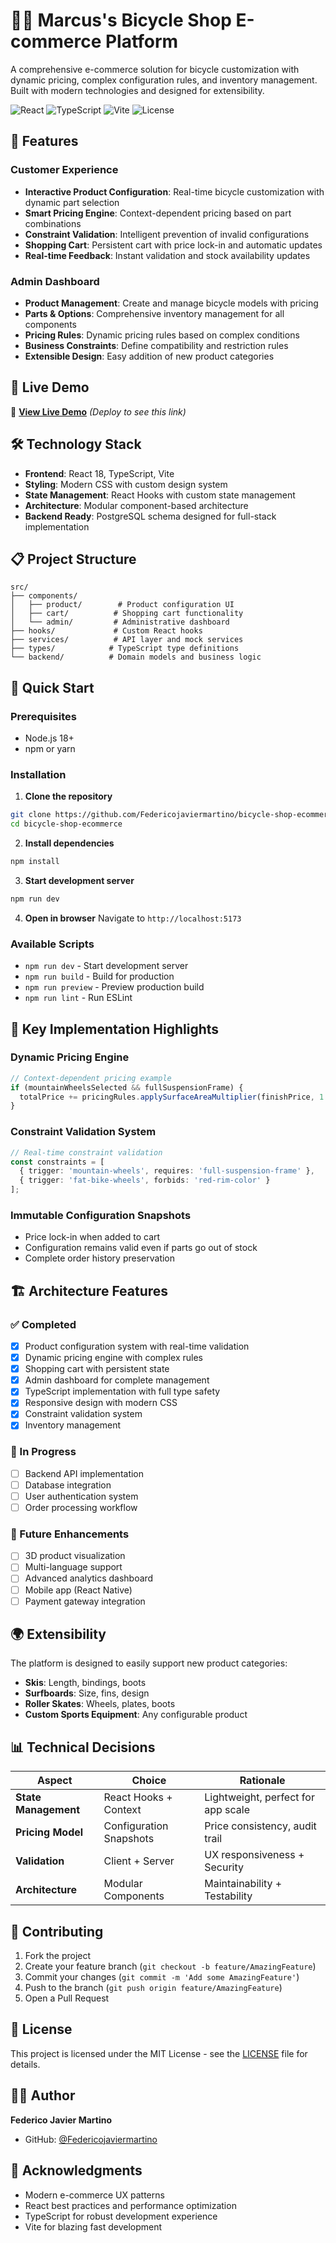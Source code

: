 # 🚴‍♂️ Marcus's Bicycle Shop E-commerce Platform

A comprehensive e-commerce solution for bicycle customization with dynamic pricing, complex configuration rules, and inventory management. Built with modern technologies and designed for extensibility.

![React](https://img.shields.io/badge/React-18-61DAFB?logo=react&logoColor=white)
![TypeScript](https://img.shields.io/badge/TypeScript-5.0-3178C6?logo=typescript&logoColor=white)
![Vite](https://img.shields.io/badge/Vite-5.0-646CFF?logo=vite&logoColor=white)
![License](https://img.shields.io/badge/License-MIT-green.svg)

## 🌟 Features

### Customer Experience
- **Interactive Product Configuration**: Real-time bicycle customization with dynamic part selection
- **Smart Pricing Engine**: Context-dependent pricing based on part combinations
- **Constraint Validation**: Intelligent prevention of invalid configurations
- **Shopping Cart**: Persistent cart with price lock-in and automatic updates
- **Real-time Feedback**: Instant validation and stock availability updates

### Admin Dashboard
- **Product Management**: Create and manage bicycle models with pricing
- **Parts & Options**: Comprehensive inventory management for all components
- **Pricing Rules**: Dynamic pricing rules based on complex conditions
- **Business Constraints**: Define compatibility and restriction rules
- **Extensible Design**: Easy addition of new product categories

## 🚀 Live Demo

🔗 **[View Live Demo](https://bicycle-shop-ecommerce.vercel.app)** *(Deploy to see this link)*

## 🛠️ Technology Stack

- **Frontend**: React 18, TypeScript, Vite
- **Styling**: Modern CSS with custom design system
- **State Management**: React Hooks with custom state management
- **Architecture**: Modular component-based architecture
- **Backend Ready**: PostgreSQL schema designed for full-stack implementation

## 📋 Project Structure

```
src/
├── components/
│   ├── product/        # Product configuration UI
│   ├── cart/          # Shopping cart functionality
│   └── admin/         # Administrative dashboard
├── hooks/             # Custom React hooks
├── services/          # API layer and mock services
├── types/            # TypeScript type definitions
└── backend/          # Domain models and business logic
```

## 🚀 Quick Start

### Prerequisites
- Node.js 18+ 
- npm or yarn

### Installation

1. **Clone the repository**
```bash
git clone https://github.com/Federicojaviermartino/bicycle-shop-ecommerce.git
cd bicycle-shop-ecommerce
```

2. **Install dependencies**
```bash
npm install
```

3. **Start development server**
```bash
npm run dev
```

4. **Open in browser**
Navigate to `http://localhost:5173`

### Available Scripts

- `npm run dev` - Start development server
- `npm run build` - Build for production
- `npm run preview` - Preview production build
- `npm run lint` - Run ESLint

## 🎯 Key Implementation Highlights

### Dynamic Pricing Engine
```typescript
// Context-dependent pricing example
if (mountainWheelsSelected && fullSuspensionFrame) {
  totalPrice += pricingRules.applySurfaceAreaMultiplier(finishPrice, 1.5);
}
```

### Constraint Validation System
```typescript
// Real-time constraint validation
const constraints = [
  { trigger: 'mountain-wheels', requires: 'full-suspension-frame' },
  { trigger: 'fat-bike-wheels', forbids: 'red-rim-color' }
];
```

### Immutable Configuration Snapshots
- Price lock-in when added to cart
- Configuration remains valid even if parts go out of stock
- Complete order history preservation

## 🏗️ Architecture Features

### ✅ Completed
- [x] Product configuration system with real-time validation
- [x] Dynamic pricing engine with complex rules
- [x] Shopping cart with persistent state
- [x] Admin dashboard for complete management
- [x] TypeScript implementation with full type safety
- [x] Responsive design with modern CSS
- [x] Constraint validation system
- [x] Inventory management

### 🔄 In Progress
- [ ] Backend API implementation
- [ ] Database integration
- [ ] User authentication system
- [ ] Order processing workflow

### 🎯 Future Enhancements
- [ ] 3D product visualization
- [ ] Multi-language support
- [ ] Advanced analytics dashboard
- [ ] Mobile app (React Native)
- [ ] Payment gateway integration

## 🌍 Extensibility

The platform is designed to easily support new product categories:

- **Skis**: Length, bindings, boots
- **Surfboards**: Size, fins, design
- **Roller Skates**: Wheels, plates, boots
- **Custom Sports Equipment**: Any configurable product

## 📊 Technical Decisions

| Aspect | Choice | Rationale |
|--------|--------|-----------|
| **State Management** | React Hooks + Context | Lightweight, perfect for app scale |
| **Pricing Model** | Configuration Snapshots | Price consistency, audit trail |
| **Validation** | Client + Server | UX responsiveness + Security |
| **Architecture** | Modular Components | Maintainability + Testability |

## 🤝 Contributing

1. Fork the project
2. Create your feature branch (`git checkout -b feature/AmazingFeature`)
3. Commit your changes (`git commit -m 'Add some AmazingFeature'`)
4. Push to the branch (`git push origin feature/AmazingFeature`)
5. Open a Pull Request

## 📄 License

This project is licensed under the MIT License - see the [LICENSE](LICENSE) file for details.

## 👨‍💻 Author

**Federico Javier Martino**
- GitHub: [@Federicojaviermartino](https://github.com/Federicojaviermartino)

## 🙏 Acknowledgments

- Modern e-commerce UX patterns
- React best practices and performance optimization
- TypeScript for robust development experience
- Vite for blazing fast development
